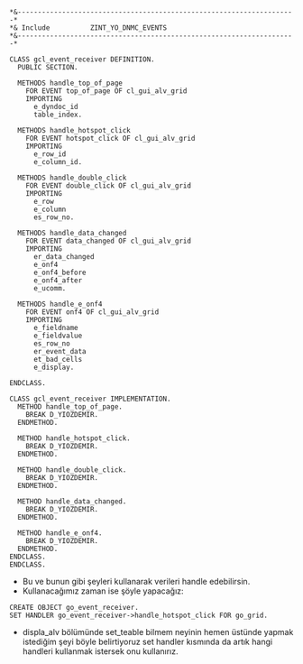 ```ABAP
*&---------------------------------------------------------------------*  
*& Include          ZINT_YO_DNMC_EVENTS  
*&---------------------------------------------------------------------*  
  
CLASS gcl_event_receiver DEFINITION.  
  PUBLIC SECTION.  
  
  METHODS handle_top_of_page  
    FOR EVENT top_of_page OF cl_gui_alv_grid  
    IMPORTING  
      e_dyndoc_id  
      table_index.  
  
  METHODS handle_hotspot_click  
    FOR EVENT hotspot_click OF cl_gui_alv_grid  
    IMPORTING  
      e_row_id  
      e_column_id.  
  
  METHODS handle_double_click  
    FOR EVENT double_click OF cl_gui_alv_grid  
    IMPORTING  
      e_row  
      e_column  
      es_row_no.  
  
  METHODS handle_data_changed  
    FOR EVENT data_changed OF cl_gui_alv_grid  
    IMPORTING  
      er_data_changed  
      e_onf4  
      e_onf4_before  
      e_onf4_after  
      e_ucomm.  
  
  METHODS handle_e_onf4  
    FOR EVENT onf4 OF cl_gui_alv_grid  
    IMPORTING  
      e_fieldname  
      e_fieldvalue  
      es_row_no  
      er_event_data  
      et_bad_cells  
      e_display.  
  
ENDCLASS.  
  
CLASS gcl_event_receiver IMPLEMENTATION.  
  METHOD handle_top_of_page.  
    BREAK D_YIOZDEMIR.  
  ENDMETHOD.  
  
  METHOD handle_hotspot_click.  
    BREAK D_YIOZDEMIR.  
  ENDMETHOD.  
  
  METHOD handle_double_click.  
    BREAK D_YIOZDEMIR.  
  ENDMETHOD.  
  
  METHOD handle_data_changed.  
    BREAK D_YIOZDEMIR.  
  ENDMETHOD.  
  
  METHOD handle_e_onf4.  
    BREAK D_YIOZDEMIR.  
  ENDMETHOD.  
ENDCLASS.
ENDCLASS.
```

- Bu ve bunun gibi şeyleri kullanarak verileri handle edebilirsin.
- Kullanacağımız zaman ise şöyle yapacağız:

```ABAP
CREATE OBJECT go_event_receiver.  
SET HANDLER go_event_receiver->handle_hotspot_click FOR go_grid.
```
- displa_alv bölümünde set_teable bilmem neyinin hemen üstünde yapmak istediğim şeyi böyle belirtiyoruz set handler kısmında da artık hangi handleri kullanmak istersek onu kullanırız.